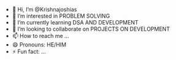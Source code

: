 - 👋 Hi, I’m @Krishnajoshias
- 👀 I’m interested in PROBLEM SOLVING
- 🌱 I’m currently learning DSA AND DEVELOPMENT
- 💞️ I’m looking to collaborate on PROJECTS ON DEVELOPMENT
- 📫 How to reach me ...
- 😄 Pronouns: HE/HIM
- ⚡ Fun fact: ...

<!---
Krishnajoshias/Krishnajoshias is a ✨ special ✨ repository because its `README.md` (this file) appears on your GitHub profile.
You can click the Preview link to take a look at your changes.
--->
